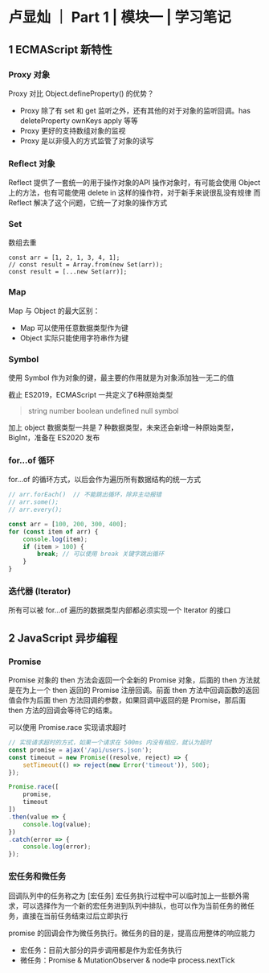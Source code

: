 # 卢显灿 ｜ Part 1 | 模块一 | 学习笔记


## 1 ECMAScript 新特性

### Proxy 对象
Proxy 对比 Object.defineProperty() 的优势？
- Proxy 除了有 set 和 get 监听之外，还有其他的对于对象的监听回调。has deleteProperty ownKeys apply 等等
- Proxy 更好的支持数组对象的监视
- Proxy 是以非侵入的方式监管了对象的读写


### Reflect 对象
Reflect 提供了一套统一的用于操作对象的API
操作对象时，有可能会使用 Object 上的方法，也有可能使用 delete in 这样的操作符，对于新手来说很乱没有规律
而 Reflect 解决了这个问题，它统一了对象的操作方式


### Set
数组去重

```
const arr = [1, 2, 1, 3, 4, 1];
// const result = Array.from(new Set(arr));
const result = [...new Set(arr)];
```


### Map
Map 与 Object 的最大区别：
- Map 可以使用任意数据类型作为键
- Object 实际只能使用字符串作为键


### Symbol
使用 Symbol 作为对象的键，最主要的作用就是为对象添加独一无二的值

截止 ES2019，ECMAScript 一共定义了6种原始类型

> string number boolean undefined null symbol

加上 object 数据类型一共是 7 种数据类型，未来还会新增一种原始类型，BigInt，准备在 ES2020 发布


### for...of 循环
for...of 的循环方式，以后会作为遍历所有数据结构的统一方式

```javascript
// arr.forEach()  // 不能跳出循环，除非主动报错
// arr.some();
// arr.every();

const arr = [100, 200, 300, 400];
for (const item of arr) {
    console.log(item);
    if (item > 100) {
        break; // 可以使用 break 关键字跳出循环
    }
}
```


### 迭代器 (Iterator)
所有可以被 for...of 遍历的数据类型内部都必须实现一个 Iterator 的接口


## 2 JavaScript 异步编程

### Promise
Promise 对象的 then 方法会返回一个全新的 Promise 对象，后面的 then 方法就是在为上一个 then 返回的 Promise 注册回调。前面 then 方法中回调函数的返回值会作为后面 then 方法回调的参数，如果回调中返回的是 Promise，那后面 then 方法的回调会等待它的结束。


可以使用 Promise.race 实现请求超时
```javascript
// 实现请求超时的方式，如果一个请求在 500ms 内没有相应，就认为超时
const promise = ajax('/api/users.json');
const timeout = new Promise((resolve, reject) => {
    setTimeout(() => reject(new Error('timeout')), 500);
});

Promise.race([
    promise,
    timeout
])
.then(value => {
    console.log(value);
})
.catch(error => {
    console.log(error);
});
```

### 宏任务和微任务
回调队列中的任务称之为 [宏任务]
宏任务执行过程中可以临时加上一些额外需求，可以选择作为一个新的宏任务进到队列中排队，也可以作为当前任务的微任务，直接在当前任务结束过后立即执行

promise 的回调会作为微任务执行。微任务的目的是，提高应用整体的响应能力

- 宏任务：目前大部分的异步调用都是作为宏任务执行
- 微任务：Promise & MutationObserver & node中 process.nextTick